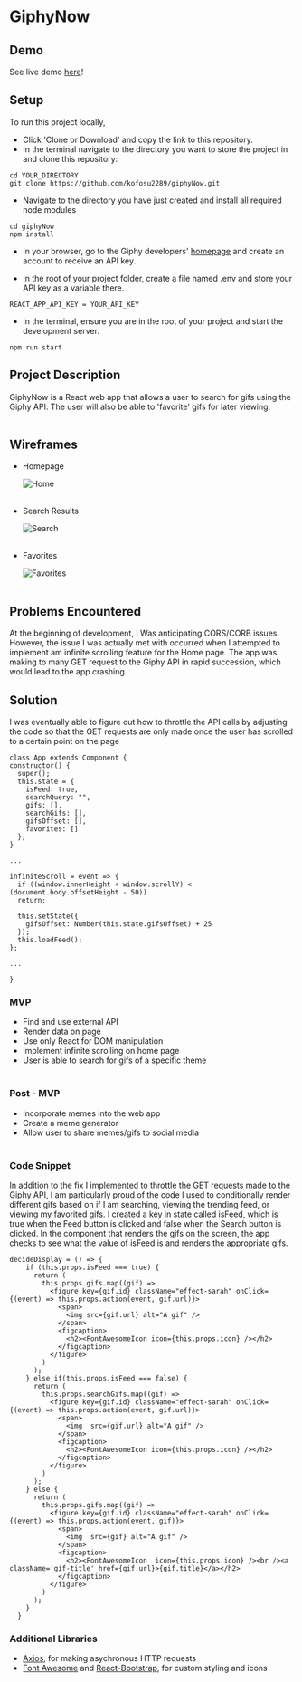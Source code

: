 # GiphyNow

## Demo

See live demo [here](http://giphynow.surge.sh/)!

## Setup

To run this project locally,
- Click 'Clone or Download' and copy the link to this repository.
- In the terminal navigate to the directory you want to store the project in and clone this repository:
```shell
cd YOUR_DIRECTORY
git clone https://github.com/kofosu2289/giphyNow.git
```
- Navigate to the directory you have just created and install all required node modules
```shell
cd giphyNow
npm install
```
- In your browser, go to the Giphy developers' [homepage](https://developers.giphy.com/) and create an account to receive an API key.

- In the root of your project folder, create a file named .env and store your API key as a variable there.
```
REACT_APP_API_KEY = YOUR_API_KEY
``` 
- In the terminal, ensure you are in the root of your project and start the development server.
```
npm run start
```
## Project Description

GiphyNow is a React web app that allows a user to search for gifs using the Giphy API. The user will also be able to 'favorite' gifs for later viewing.<br><br>

## Wireframes

- Homepage
  
  ![Home](/wireframes/Home.png)<br><br>

- Search Results
  
  ![Search](/wireframes/Search.png)<br><br>

- Favorites
  
  ![Favorites](wireframes/Favorite.png)<br><br>

## Problems Encountered

  At the beginning of development, I Was anticipating CORS/CORB issues. However, the issue I was actually met with occurred when I attempted to implement am infinite scrolling feature for the Home page. The app was making to many GET request to the Giphy API in rapid succession, which would lead to the app crashing. 
  
## Solution
  I was eventually able to figure out how to throttle the API calls by adjusting the code so that the GET requests are only made once the user has scrolled to a certain point on the page

  ```
  class App extends Component {
  constructor() {
    super();
    this.state = {
      isFeed: true,
      searchQuery: "",
      gifs: [],
      searchGifs: [],
      gifsOffset: [],
      favorites: []
    };
  }

  ...

  infiniteScroll = event => {
    if ((window.innerHeight + window.scrollY) < (document.body.offsetHeight - 50))
    return;
    
    this.setState({
      gifsOffset: Number(this.state.gifsOffset) + 25
    });
    this.loadFeed();
  };

  ...

  }
  ```

### MVP

- Find and use external API
- Render data on page
- Use only React for DOM manipulation
- Implement infinite scrolling on home page
- User is able to search for gifs of a specific theme<br><br>

### Post - MVP

- Incorporate memes into the web app
- Create a meme generator
- Allow user to share memes/gifs to social media<br><br>

### Code Snippet

In addition to the fix I implemented to throttle the GET requests made to the Giphy API, I am particularly proud of the code I used to conditionally render different gifs based on if I am searching, viewing the trending feed, or viewing my favorited gifs. I created a key in state called isFeed, which is true when the Feed button is clicked and false when the Search button is clicked. In the component that renders the gifs on the screen, the app checks to see what the value of isFeed is and renders the appropriate gifs.

```
decideDisplay = () => {
    if (this.props.isFeed === true) {
      return (
        this.props.gifs.map((gif) =>
          <figure key={gif.id} className="effect-sarah" onClick={(event) => this.props.action(event, gif.url)}>
            <span>
              <img src={gif.url} alt="A gif" />
            </span>
            <figcaption>
              <h2><FontAwesomeIcon icon={this.props.icon} /></h2>
            </figcaption>
          </figure>
        )
      );
    } else if(this.props.isFeed === false) {
      return (
        this.props.searchGifs.map((gif) =>
          <figure key={gif.id} className="effect-sarah" onClick={(event) => this.props.action(event, gif.url)}>
            <span>
              <img  src={gif.url} alt="A gif" />
            </span>
            <figcaption>
              <h2><FontAwesomeIcon icon={this.props.icon} /></h2>
            </figcaption>
          </figure>
        )
      );
    } else {
      return (
        this.props.gifs.map((gif) =>
          <figure key={gif.id} className="effect-sarah" onClick={(event) => this.props.action(event, gif)}>
            <span>
              <img  src={gif} alt="A gif" />
            </span>
            <figcaption>
              <h2><FontAwesomeIcon  icon={this.props.icon} /><br /><a className='gif-title' href={gif.url}>{gif.title}</a></h2>
            </figcaption>
          </figure>
        )
      );
    }
  }
  ```

### Additional Libraries

- [Axios](http://https://www.npmjs.com/package/axios), for making asychronous HTTP requests
- [Font Awesome](https://www.npmjs.com/package/font-awesome) and [React-Bootstrap](https://www.npmjs.com/package/react-bootstrap), for custom styling and icons
